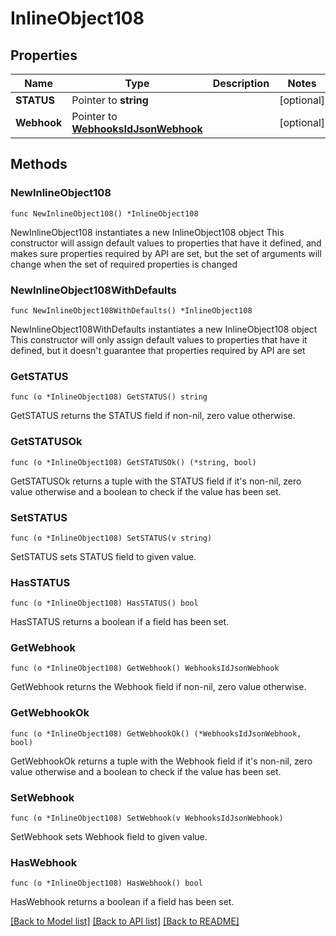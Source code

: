 # InlineObject108

## Properties

Name | Type | Description | Notes
------------ | ------------- | ------------- | -------------
**STATUS** | Pointer to **string** |  | [optional] 
**Webhook** | Pointer to [**WebhooksIdJsonWebhook**](_webhooks__id__json_webhook.md) |  | [optional] 

## Methods

### NewInlineObject108

`func NewInlineObject108() *InlineObject108`

NewInlineObject108 instantiates a new InlineObject108 object
This constructor will assign default values to properties that have it defined,
and makes sure properties required by API are set, but the set of arguments
will change when the set of required properties is changed

### NewInlineObject108WithDefaults

`func NewInlineObject108WithDefaults() *InlineObject108`

NewInlineObject108WithDefaults instantiates a new InlineObject108 object
This constructor will only assign default values to properties that have it defined,
but it doesn't guarantee that properties required by API are set

### GetSTATUS

`func (o *InlineObject108) GetSTATUS() string`

GetSTATUS returns the STATUS field if non-nil, zero value otherwise.

### GetSTATUSOk

`func (o *InlineObject108) GetSTATUSOk() (*string, bool)`

GetSTATUSOk returns a tuple with the STATUS field if it's non-nil, zero value otherwise
and a boolean to check if the value has been set.

### SetSTATUS

`func (o *InlineObject108) SetSTATUS(v string)`

SetSTATUS sets STATUS field to given value.

### HasSTATUS

`func (o *InlineObject108) HasSTATUS() bool`

HasSTATUS returns a boolean if a field has been set.

### GetWebhook

`func (o *InlineObject108) GetWebhook() WebhooksIdJsonWebhook`

GetWebhook returns the Webhook field if non-nil, zero value otherwise.

### GetWebhookOk

`func (o *InlineObject108) GetWebhookOk() (*WebhooksIdJsonWebhook, bool)`

GetWebhookOk returns a tuple with the Webhook field if it's non-nil, zero value otherwise
and a boolean to check if the value has been set.

### SetWebhook

`func (o *InlineObject108) SetWebhook(v WebhooksIdJsonWebhook)`

SetWebhook sets Webhook field to given value.

### HasWebhook

`func (o *InlineObject108) HasWebhook() bool`

HasWebhook returns a boolean if a field has been set.


[[Back to Model list]](../README.md#documentation-for-models) [[Back to API list]](../README.md#documentation-for-api-endpoints) [[Back to README]](../README.md)


